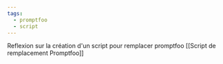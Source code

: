 ```yaml
---
tags:
  - promptfoo
  - script
---
```

Reflexion sur la création d'un script pour remplacer promptfoo [[Script de remplacement Promptfoo]]

